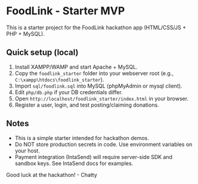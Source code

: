 # FoodLink - Starter MVP
This is a starter project for the FoodLink hackathon app (HTML/CSS/JS + PHP + MySQL).

## Quick setup (local)
1. Install XAMPP/WAMP and start Apache + MySQL.
2. Copy the `foodlink_starter` folder into your webserver root (e.g., `C:\xampp\htdocs\foodlink_starter`).
3. Import `sql/foodlink.sql` into MySQL (phpMyAdmin or mysql client).
4. Edit `php/db.php` if your DB credentials differ.
5. Open `http://localhost/foodlink_starter/index.html` in your browser.
6. Register a user, login, and test posting/claiming donations.

## Notes
- This is a simple starter intended for hackathon demos.
- Do NOT store production secrets in code. Use environment variables on your host.
- Payment integration (IntaSend) will require server-side SDK and sandbox keys. See IntaSend docs for examples.

Good luck at the hackathon! - Chatty